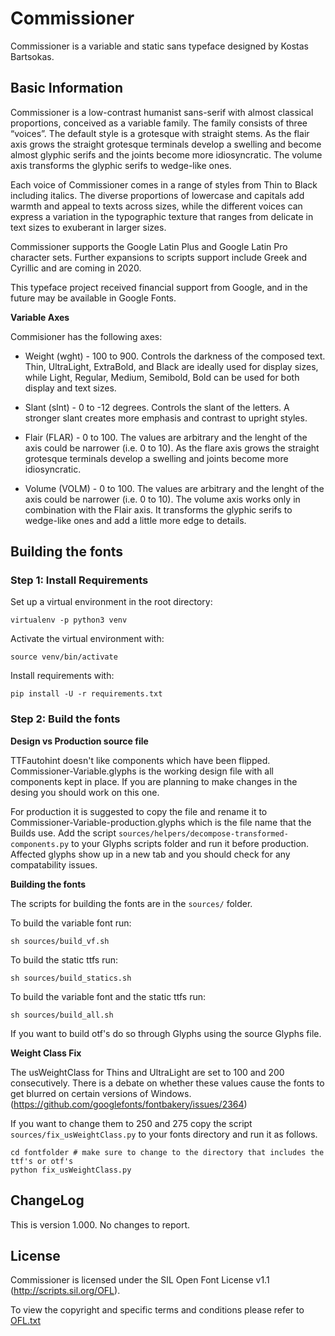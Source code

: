# Commissioner
Commissioner is a variable and static sans typeface designed by Kostas Bartsokas.

## Basic Information
Commissioner is a low-contrast humanist sans-serif with almost classical proportions, conceived as a variable family. The family consists of three “voices”. The default style is a grotesque with straight stems. As the flair axis grows the straight grotesque terminals develop a swelling and become almost glyphic serifs and the joints become more idiosyncratic. The volume axis transforms the glyphic serifs to wedge-like ones. 

Each voice of Commissioner comes in a range of styles from Thin to Black including italics. The diverse proportions of lowercase and capitals add warmth and appeal to texts across sizes, while the different voices can express a variation in the typographic texture that ranges from delicate in text sizes to exuberant in larger sizes. 

Commissioner supports the Google Latin Plus and Google Latin Pro character sets.
Further expansions to scripts support include Greek and Cyrillic and are coming in 2020.

This typeface project received financial support from Google, and in the future may be available in Google Fonts.

**Variable Axes**

Commisioner has the following axes:

- Weight (wght) - 100 to 900. Controls the darkness of the composed text. Thin, UltraLight, ExtraBold, and Black are ideally used for display sizes, while Light, Regular, Medium, Semibold, Bold can be used for both display and text sizes.

- Slant (slnt) - 0 to -12 degrees. Controls the slant of the letters. A stronger slant creates more emphasis and contrast to upright styles. 

- Flair (FLAR) - 0 to 100. The values are arbitrary and the lenght of the axis could be narrower (i.e. 0 to 10). As the flare axis grows the straight grotesque terminals develop a swelling and joints become more idiosyncratic.

- Volume (VOLM) - 0 to 100. The values are arbitrary and the lenght of the axis could be narrower (i.e. 0 to 10). The volume axis works only in combination with the Flair axis. It transforms the glyphic serifs to wedge-like ones and add a little more edge to details.  

## Building the fonts

### Step 1: Install Requirements

Set up a virtual environment in the root directory:

```
virtualenv -p python3 venv
```

Activate the virtual environment with:

```
source venv/bin/activate
```

Install requirements with:

```
pip install -U -r requirements.txt
```

### Step 2: Build the fonts

**Design vs Production source file**

TTFautohint doesn't like components which have been flipped. Commissioner-Variable.glyphs is the working design file with all components kept in place. If you are planning to make changes in the desing you should work on this one. 

For production it is suggested to copy the file and rename it to Commissioner-Variable-production.glyphs which is the file name that the Builds use. Add the script `sources/helpers/decompose-transformed-components.py` to your Glyphs scripts folder and run it before production. Affected glyphs show up in a new tab and you should check for any compatability issues. 

**Building the fonts**

The scripts for building the fonts are in the `sources/` folder.

To build the variable font run:

```
sh sources/build_vf.sh
```

To build the static ttfs run:

```
sh sources/build_statics.sh
```

To build the variable font and the static ttfs run:

```
sh sources/build_all.sh
```  

If you want to build otf's do so through Glyphs using the source Glyphs file. 

**Weight Class Fix**

The usWeightClass for Thins and UltraLight are set to 100 and 200 consecutively. There is a debate on whether these values cause the fonts to get blurred on certain versions of Windows. (https://github.com/googlefonts/fontbakery/issues/2364) 

If you want to change them to 250 and 275 copy the script `sources/fix_usWeightClass.py` to your fonts directory and run it as follows.

```
cd fontfolder # make sure to change to the directory that includes the ttf's or otf's
python fix_usWeightClass.py
```

## ChangeLog

This is version 1.000. No changes to report. 

## License

Commissioner is licensed under the SIL Open Font License v1.1 (<http://scripts.sil.org/OFL>).

To view the copyright and specific terms and conditions please refer to [OFL.txt](https://github.com/kosbarts/Commissioner/blob/master/OFL.txt)

